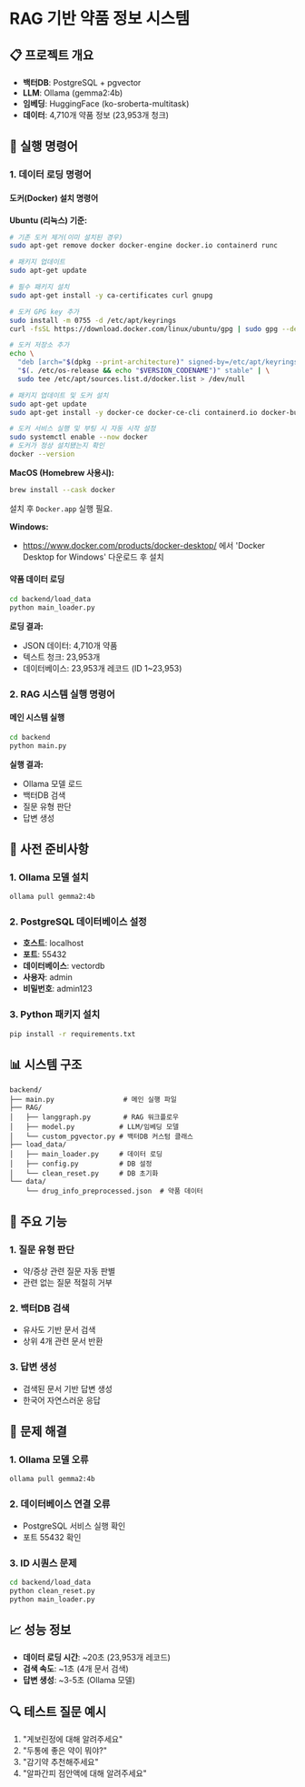 # RAG 기반 약품 정보 시스템

## 📋 프로젝트 개요
- **백터DB**: PostgreSQL + pgvector
- **LLM**: Ollama (gemma2:4b)
- **임베딩**: HuggingFace (ko-sroberta-multitask)
- **데이터**: 4,710개 약품 정보 (23,953개 청크)

## 🚀 실행 명령어

### 1. 데이터 로딩 명령어
#### 도커(Docker) 설치 명령어

**Ubuntu (리눅스) 기준:**
```bash
# 기존 도커 제거(이미 설치된 경우)
sudo apt-get remove docker docker-engine docker.io containerd runc

# 패키지 업데이트
sudo apt-get update

# 필수 패키지 설치
sudo apt-get install -y ca-certificates curl gnupg

# 도커 GPG key 추가
sudo install -m 0755 -d /etc/apt/keyrings
curl -fsSL https://download.docker.com/linux/ubuntu/gpg | sudo gpg --dearmor -o /etc/apt/keyrings/docker.gpg

# 도커 저장소 추가
echo \
  "deb [arch="$(dpkg --print-architecture)" signed-by=/etc/apt/keyrings/docker.gpg] https://download.docker.com/linux/ubuntu \
  "$(. /etc/os-release && echo "$VERSION_CODENAME")" stable" | \
  sudo tee /etc/apt/sources.list.d/docker.list > /dev/null

# 패키지 업데이트 및 도커 설치
sudo apt-get update
sudo apt-get install -y docker-ce docker-ce-cli containerd.io docker-buildx-plugin docker-compose-plugin

# 도커 서비스 실행 및 부팅 시 자동 시작 설정
sudo systemctl enable --now docker
# 도커가 정상 설치됐는지 확인
docker --version
```

**MacOS (Homebrew 사용시):**
```bash
brew install --cask docker
```
설치 후 `Docker.app` 실행 필요.

**Windows:**  
- https://www.docker.com/products/docker-desktop/ 에서 'Docker Desktop for Windows' 다운로드 후 설치



#### 약품 데이터 로딩
```bash
cd backend/load_data
python main_loader.py
```

**로딩 결과:**
- JSON 데이터: 4,710개 약품
- 텍스트 청크: 23,953개
- 데이터베이스: 23,953개 레코드 (ID 1~23,953)

### 2. RAG 시스템 실행 명령어

#### 메인 시스템 실행
```bash
cd backend
python main.py
```

**실행 결과:**
- Ollama 모델 로드
- 백터DB 검색
- 질문 유형 판단
- 답변 생성

## 🔧 사전 준비사항

### 1. Ollama 모델 설치
```bash
ollama pull gemma2:4b
```

### 2. PostgreSQL 데이터베이스 설정
- **호스트**: localhost
- **포트**: 55432
- **데이터베이스**: vectordb
- **사용자**: admin
- **비밀번호**: admin123

### 3. Python 패키지 설치
```bash
pip install -r requirements.txt
```

## 📊 시스템 구조

```
backend/
├── main.py                 # 메인 실행 파일
├── RAG/
│   ├── langgraph.py        # RAG 워크플로우
│   ├── model.py           # LLM/임베딩 모델
│   └── custom_pgvector.py # 백터DB 커스텀 클래스
├── load_data/
│   ├── main_loader.py     # 데이터 로딩
│   ├── config.py          # DB 설정
│   └── clean_reset.py     # DB 초기화
└── data/
    └── drug_info_preprocessed.json  # 약품 데이터
```

## 🎯 주요 기능

### 1. 질문 유형 판단
- 약/증상 관련 질문 자동 판별
- 관련 없는 질문 적절히 거부

### 2. 백터DB 검색
- 유사도 기반 문서 검색
- 상위 4개 관련 문서 반환

### 3. 답변 생성
- 검색된 문서 기반 답변 생성
- 한국어 자연스러운 응답

## 🐛 문제 해결

### 1. Ollama 모델 오류
```bash
ollama pull gemma2:4b
```

### 2. 데이터베이스 연결 오류
- PostgreSQL 서비스 실행 확인
- 포트 55432 확인

### 3. ID 시퀀스 문제
```bash
cd backend/load_data
python clean_reset.py
python main_loader.py
```

## 📈 성능 정보

- **데이터 로딩 시간**: ~20초 (23,953개 레코드)
- **검색 속도**: ~1초 (4개 문서 검색)
- **답변 생성**: ~3-5초 (Ollama 모델)

## 🔍 테스트 질문 예시

1. "게보린정에 대해 알려주세요"
2. "두통에 좋은 약이 뭐야?"
3. "감기약 추천해주세요"
4. "알파간피 점안액에 대해 알려주세요"